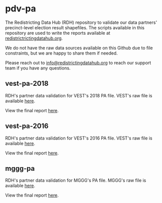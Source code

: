 # pdv-pa

The Redistricting Data Hub (RDH) repository to validate our data partners' precinct-level election result shapefiles. The scripts available in this repository are used to write the reports available at [redistrictrictingdatahub.org]([https://redistrictingdatahub.org/](https://redistrictingdatahub.org/)). 

We do not have the raw data sources available on this Github due to file constraints, but we are happy to share them if needed. 

Please reach out to info@redistrictingdatahub.org to reach our support team if you have any questions. 

## vest-pa-2018

RDH's partner data validation for VEST's 2018 PA file. VEST's raw file is available [here](https://dataverse.harvard.edu/file.xhtml?fileId=4195269&version=33.0).

View the final report [here](https://redistrictingdatahub.org/dataset/vest-2018-pennsylvania-precinct-and-election-results/).

## vest-pa-2016


RDH's partner data validation for VEST's 2016 PA file. VEST's raw file is available [here](https://dataverse.harvard.edu/dataset.xhtml?persistentId=doi:10.7910/DVN/NH5S2I).

View the final report [here](https://redistrictingdatahub.org/dataset/vest-2016-pennsylvania-precinct-and-election-results/).


## mggg-pa

RDH's partner data validation for MGGG's PA file. MGGG's raw file is available [here](https://github.com/mggg-states/PA-shapefiles).

View the final report [here](https://redistrictingdatahub.org/dataset/mggg-pennsylvania-vtds-and-election-results/).
